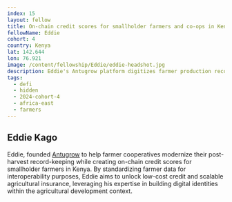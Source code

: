 ```yaml
---
index: 15
layout: fellow
title: On-chain credit scores for smallholder farmers and co-ops in Kenya
fellowName: Eddie
cohort: 4
country: Kenya
lat: 142.644
lon: 76.921
image: /content/fellowship/Eddie/eddie-headshot.jpg
description: Eddie's Antugrow platform digitizes farmer production records and farm metadata to create reputation scores on-chain, with a goal to access to affordable working capital for smallholder farmers and cooperatives in Kenya
tags:
  - defi
  - hidden
  - 2024-cohort-4
  - africa-east
  - farmers
---
```


## Eddie Kago

Eddie, founded [Antugrow](https://app.antugrow.com/auth/login) to help farmer cooperatives modernize their post-harvest record-keeping while creating on-chain credit scores for smallholder farmers in Kenya. By standardizing farmer data for interoperability purposes, Eddie aims to unlock low-cost credit and scalable agricultural insurance, leveraging his expertise in building digital identities within the agricultural development context.
